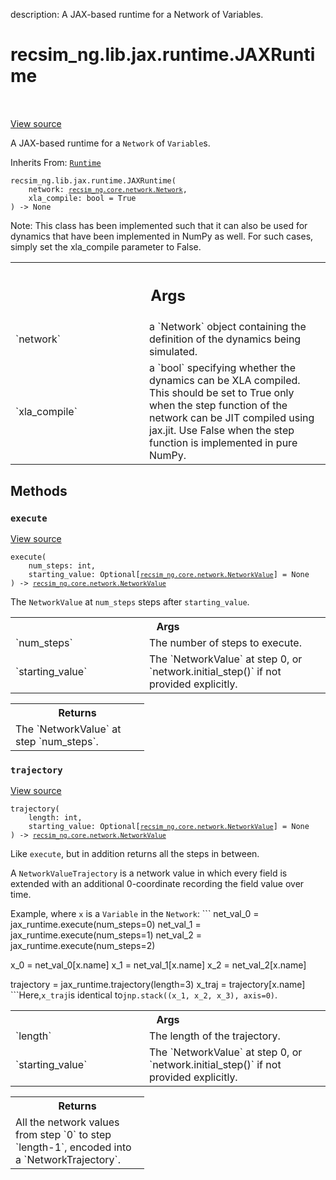 description: A JAX-based runtime for a Network of Variables.

<div itemscope itemtype="http://developers.google.com/ReferenceObject">
<meta itemprop="name" content="recsim_ng.lib.jax.runtime.JAXRuntime" />
<meta itemprop="path" content="Stable" />
<meta itemprop="property" content="__init__"/>
<meta itemprop="property" content="execute"/>
<meta itemprop="property" content="trajectory"/>
</div>

# recsim_ng.lib.jax.runtime.JAXRuntime

<!-- Insert buttons and diff -->

<table class="tfo-notebook-buttons tfo-api nocontent" align="left">

</table>

<a target="_blank" href="https://github.com/google-research/recsim_ng/tree/master/recsim_ng/lib/jax/runtime.py">View
source</a>

A JAX-based runtime for a `Network` of `Variable`s.

Inherits From: [`Runtime`](../../../../recsim_ng/lib/runtime/Runtime.md)

<pre class="devsite-click-to-copy prettyprint lang-py tfo-signature-link">
<code>recsim_ng.lib.jax.runtime.JAXRuntime(
    network: <a href="../../../../recsim_ng/core/network/Network.md"><code>recsim_ng.core.network.Network</code></a>,
    xla_compile: bool = True
) -> None
</code></pre>

<!-- Placeholder for "Used in" -->

Note: This class has been implemented such that it can also be used for dynamics
that have been implemented in NumPy as well. For such cases, simply set the
xla_compile parameter to False.

<!-- Tabular view -->

 <table class="responsive fixed orange">
<colgroup><col width="214px"><col></colgroup>
<tr><th colspan="2"><h2 class="add-link">Args</h2></th></tr>

<tr>
<td>
`network`
</td>
<td>
a `Network` object containing the definition of the dynamics
being simulated.
</td>
</tr><tr>
<td>
`xla_compile`
</td>
<td>
a `bool` specifying whether the dynamics can be XLA compiled.
This should be set to True only when the step function of the network
can be JIT compiled using jax.jit. Use False when the step function is
implemented in pure NumPy.
</td>
</tr>
</table>

## Methods

<h3 id="execute"><code>execute</code></h3>

<a target="_blank" href="https://github.com/google-research/recsim_ng/tree/master/recsim_ng/lib/jax/runtime.py">View
source</a>

<pre class="devsite-click-to-copy prettyprint lang-py tfo-signature-link">
<code>execute(
    num_steps: int,
    starting_value: Optional[<a href="../../../../recsim_ng/core/network/NetworkValue.md"><code>recsim_ng.core.network.NetworkValue</code></a>] = None
) -> <a href="../../../../recsim_ng/core/network/NetworkValue.md"><code>recsim_ng.core.network.NetworkValue</code></a>
</code></pre>

The `NetworkValue` at `num_steps` steps after `starting_value`.

<!-- Tabular view -->

 <table class="responsive fixed orange">
<colgroup><col width="214px"><col></colgroup>
<tr><th colspan="2">Args</th></tr>

<tr>
<td>
`num_steps`
</td>
<td>
The number of steps to execute.
</td>
</tr><tr>
<td>
`starting_value`
</td>
<td>
The `NetworkValue` at step 0, or `network.initial_step()`
if not provided explicitly.
</td>
</tr>
</table>

<!-- Tabular view -->

 <table class="responsive fixed orange">
<colgroup><col width="214px"><col></colgroup>
<tr><th colspan="2">Returns</th></tr>
<tr class="alt">
<td colspan="2">
The `NetworkValue` at step `num_steps`.
</td>
</tr>

</table>

<h3 id="trajectory"><code>trajectory</code></h3>

<a target="_blank" href="https://github.com/google-research/recsim_ng/tree/master/recsim_ng/lib/jax/runtime.py">View
source</a>

<pre class="devsite-click-to-copy prettyprint lang-py tfo-signature-link">
<code>trajectory(
    length: int,
    starting_value: Optional[<a href="../../../../recsim_ng/core/network/NetworkValue.md"><code>recsim_ng.core.network.NetworkValue</code></a>] = None
) -> <a href="../../../../recsim_ng/core/network/NetworkValue.md"><code>recsim_ng.core.network.NetworkValue</code></a>
</code></pre>

Like `execute`, but in addition returns all the steps in between.

A `NetworkValueTrajectory` is a network value in which every field is extended
with an additional 0-coordinate recording the field value over time.

Example, where `x` is a `Variable` in the `Network`: ``` net_val_0 =
jax_runtime.execute(num_steps=0) net_val_1 = jax_runtime.execute(num_steps=1)
net_val_2 = jax_runtime.execute(num_steps=2)

x_0 = net_val_0[x.name] x_1 = net_val_1[x.name] x_2 = net_val_2[x.name]

trajectory = jax_runtime.trajectory(length=3) x_traj = trajectory[x.name]
```Here,`x_traj`is identical to`jnp.stack((x_1, x_2, x_3), axis=0)`.

<!-- Tabular view -->

 <table class="responsive fixed orange">
<colgroup><col width="214px"><col></colgroup>
<tr><th colspan="2">Args</th></tr>

<tr>
<td>
`length`
</td>
<td>
The length of the trajectory.
</td>
</tr><tr>
<td>
`starting_value`
</td>
<td>
The `NetworkValue` at step 0, or `network.initial_step()`
if not provided explicitly.
</td>
</tr>
</table>

<!-- Tabular view -->

 <table class="responsive fixed orange">
<colgroup><col width="214px"><col></colgroup>
<tr><th colspan="2">Returns</th></tr>
<tr class="alt">
<td colspan="2">
All the network values from step `0` to step `length-1`, encoded into a
`NetworkTrajectory`.
</td>
</tr>

</table>
